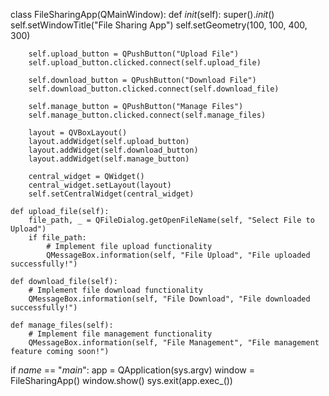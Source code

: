 class FileSharingApp(QMainWindow):
    def _init_(self):
        super()._init_()
        self.setWindowTitle("File Sharing App")
        self.setGeometry(100, 100, 400, 300)

        self.upload_button = QPushButton("Upload File")
        self.upload_button.clicked.connect(self.upload_file)

        self.download_button = QPushButton("Download File")
        self.download_button.clicked.connect(self.download_file)

        self.manage_button = QPushButton("Manage Files")
        self.manage_button.clicked.connect(self.manage_files)

        layout = QVBoxLayout()
        layout.addWidget(self.upload_button)
        layout.addWidget(self.download_button)
        layout.addWidget(self.manage_button)

        central_widget = QWidget()
        central_widget.setLayout(layout)
        self.setCentralWidget(central_widget)

    def upload_file(self):
        file_path, _ = QFileDialog.getOpenFileName(self, "Select File to Upload")
        if file_path:
            # Implement file upload functionality
            QMessageBox.information(self, "File Upload", "File uploaded successfully!")

    def download_file(self):
        # Implement file download functionality
        QMessageBox.information(self, "File Download", "File downloaded successfully!")

    def manage_files(self):
        # Implement file management functionality
        QMessageBox.information(self, "File Management", "File management feature coming soon!")

if _name_ == "_main_":
    app = QApplication(sys.argv)
    window = FileSharingApp()
    window.show()
    sys.exit(app.exec_())
